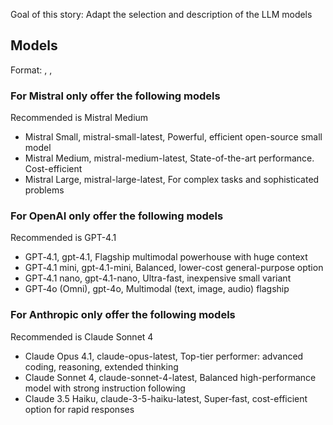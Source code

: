 Goal of this story: Adapt the selection and description of the LLM models

## Models

Format: <readable-name>, <technical name for API>, <description>

### For Mistral only offer the following models

Recommended is Mistral Medium

- Mistral Small, mistral-small-latest, Powerful, efficient open-source small model
- Mistral Medium, mistral-medium-latest, State-of-the-art performance. Cost-efficient
- Mistral Large, mistral-large-latest, For complex tasks and sophisticated problems

### For OpenAI only offer the following models

Recommended is GPT-4.1

- GPT‑4.1, gpt-4.1, Flagship multimodal powerhouse with huge context
- GPT‑4.1 mini, gpt-4.1-mini, Balanced, lower-cost general-purpose option
- GPT‑4.1 nano, gpt-4.1-nano, Ultra-fast, inexpensive small variant
- GPT‑4o (Omni), gpt-4o, Multimodal (text, image, audio) flagship

### For Anthropic only offer the following models

Recommended is Claude Sonnet 4

- Claude Opus 4.1, claude-opus-latest, Top-tier performer: advanced coding, reasoning, extended thinking 
- Claude Sonnet 4, claude-sonnet-4-latest, Balanced high-performance model with strong instruction following 
- Claude 3.5 Haiku, claude-3-5-haiku-latest, Super‑fast, cost-efficient option for rapid responses 